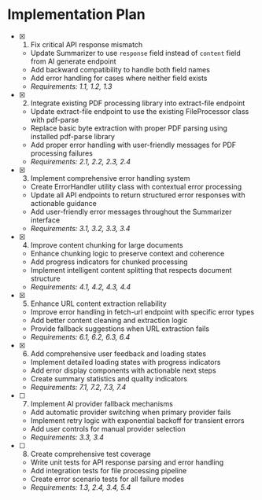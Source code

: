 # Implementation Plan

- [x] 1. Fix critical API response mismatch

  - Update Summarizer to use `response` field instead of `content` field from AI generate endpoint
  - Add backward compatibility to handle both field names
  - Add error handling for cases where neither field exists
  - _Requirements: 1.1, 1.2, 1.3_

- [x] 2. Integrate existing PDF processing library into extract-file endpoint

  - Update extract-file endpoint to use the existing FileProcessor class with pdf-parse
  - Replace basic byte extraction with proper PDF parsing using installed pdf-parse library
  - Add proper error handling with user-friendly messages for PDF processing failures
  - _Requirements: 2.1, 2.2, 2.3, 2.4_

- [x] 3. Implement comprehensive error handling system

  - Create ErrorHandler utility class with contextual error processing
  - Update all API endpoints to return structured error responses with actionable guidance
  - Add user-friendly error messages throughout the Summarizer interface
  - _Requirements: 3.1, 3.2, 3.3, 3.4_

- [x] 4. Improve content chunking for large documents


  - Enhance chunking logic to preserve context and coherence
  - Add progress indicators for chunked processing
  - Implement intelligent content splitting that respects document structure
  - _Requirements: 4.1, 4.2, 4.3, 4.4_

- [x] 5. Enhance URL content extraction reliability






  - Improve error handling in fetch-url endpoint with specific error types
  - Add better content cleaning and extraction logic
  - Provide fallback suggestions when URL extraction fails
  - _Requirements: 6.1, 6.2, 6.3, 6.4_

- [x] 6. Add comprehensive user feedback and loading states






  - Implement detailed loading states with progress indicators
  - Add error display components with actionable next steps
  - Create summary statistics and quality indicators
  - _Requirements: 7.1, 7.2, 7.3, 7.4_

- [ ] 7. Implement AI provider fallback mechanisms





  - Add automatic provider switching when primary provider fails
  - Implement retry logic with exponential backoff for transient errors
  - Add user controls for manual provider selection
  - _Requirements: 3.3, 3.4_

- [ ] 8. Create comprehensive test coverage

  - Write unit tests for API response parsing and error handling
  - Add integration tests for file processing pipeline
  - Create error scenario tests for all failure modes
  - _Requirements: 1.3, 2.4, 3.4, 5.4_
